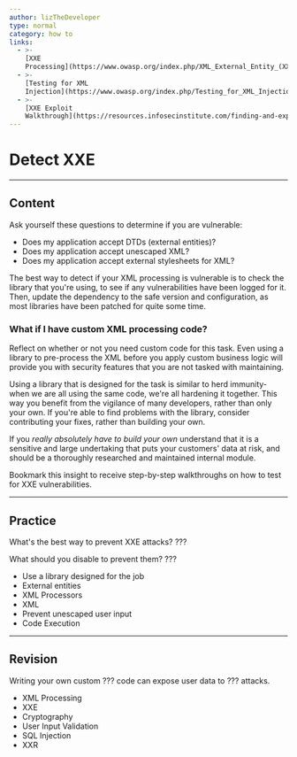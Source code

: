 ```yaml
---
author: lizTheDeveloper
type: normal
category: how to
links:
  - >-
    [XXE
    Processing](https://www.owasp.org/index.php/XML_External_Entity_(XXE)_Processing){website}
  - >-
    [Testing for XML
    Injection](https://www.owasp.org/index.php/Testing_for_XML_Injection_(OTG-INPVAL-008)){website}
  - >-
    [XXE Exploit
    Walkthrough](https://resources.infosecinstitute.com/finding-and-exploiting-xxe-xml-external-entities-injection/#gref){website}
---
```


# Detect XXE


---

## Content

Ask yourself these questions to determine if you are vulnerable:

* Does my application accept DTDs (external entities)?
* Does my application accept unescaped XML?
* Does my application accept external stylesheets for XML?

The best way to detect if your XML processing is vulnerable is to check the library that you're using, to see if any vulnerabilities have been logged for it. Then, update the dependency to the safe version and configuration, as most libraries have been patched for quite some time.

### What if I have custom XML processing code?

Reflect on whether or not you need custom code for this task. Even using a library to pre-process the XML before you apply custom business logic will provide you with security features that you are not tasked with maintaining.

Using a library that is designed for the task is similar to herd immunity- when we are all using the same code, we're all hardening it together. This way you benefit from the vigilance of many developers, rather than only your own. If you're able to find problems with the library, consider contributing your fixes, rather than building your own.

If you *really absolutely have to build your own* understand that it is a sensitive and large undertaking that puts your customers' data at risk, and should be a thoroughly researched and maintained internal module.

Bookmark this insight to receive step-by-step walkthroughs on how to test for XXE vulnerabilities.


---

## Practice

What's the best way to prevent XXE attacks?
???

What should you disable to prevent them?
???

* Use a library designed for the job
* External entities
* XML Processors
* XML
* Prevent unescaped user input
* Code Execution


---

## Revision

Writing your own custom ??? code can expose user data to ??? attacks.

* XML Processing
* XXE
* Cryptography
* User Input Validation
* SQL Injection
* XXR
 
